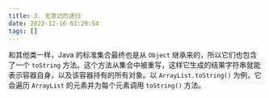 ```yaml
---
title: 3. 无意识的递归  
date: 2022-12-16 01:29:54  
tags: []  
---
```


和其他类一样，Java 的标准集合最终也是从 `Object` 继承来的，所以它们也包含了一个 `toString` 方法。这个方法从集合中被重写，这样它生成的结果字符串就能表示容器自身，以及该容器持有的所有对象。以 `ArrayList.toString()` 为例，它会遍历 `ArrayList` 的元素并为每个元素调用 `toString()` 方法。

